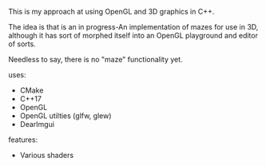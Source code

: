 This is my approach at using OpenGL and 3D graphics in C++.


The idea is that is an in progress-An implementation of mazes for use in 3D, although it has sort of morphed itself into an OpenGL playground and editor of sorts. 

Needless to say, there is no "maze" functionality yet.



uses:

- CMake
- C++17
- OpenGL
- OpenGL utilties (glfw, glew)
- DearImgui 

features:

- Various shaders
